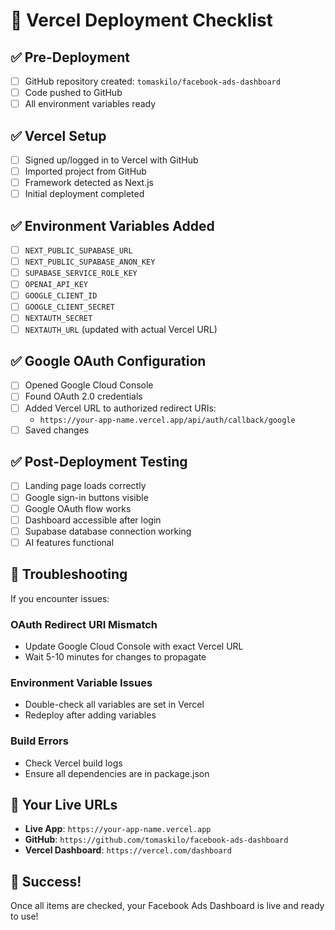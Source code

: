 # 🚀 Vercel Deployment Checklist

## ✅ Pre-Deployment
- [ ] GitHub repository created: `tomaskilo/facebook-ads-dashboard`
- [ ] Code pushed to GitHub
- [ ] All environment variables ready

## ✅ Vercel Setup
- [ ] Signed up/logged in to Vercel with GitHub
- [ ] Imported project from GitHub
- [ ] Framework detected as Next.js
- [ ] Initial deployment completed

## ✅ Environment Variables Added
- [ ] `NEXT_PUBLIC_SUPABASE_URL`
- [ ] `NEXT_PUBLIC_SUPABASE_ANON_KEY`
- [ ] `SUPABASE_SERVICE_ROLE_KEY`
- [ ] `OPENAI_API_KEY`
- [ ] `GOOGLE_CLIENT_ID`
- [ ] `GOOGLE_CLIENT_SECRET`
- [ ] `NEXTAUTH_SECRET`
- [ ] `NEXTAUTH_URL` (updated with actual Vercel URL)

## ✅ Google OAuth Configuration
- [ ] Opened Google Cloud Console
- [ ] Found OAuth 2.0 credentials
- [ ] Added Vercel URL to authorized redirect URIs:
  - `https://your-app-name.vercel.app/api/auth/callback/google`
- [ ] Saved changes

## ✅ Post-Deployment Testing
- [ ] Landing page loads correctly
- [ ] Google sign-in buttons visible
- [ ] Google OAuth flow works
- [ ] Dashboard accessible after login
- [ ] Supabase database connection working
- [ ] AI features functional

## 🔧 Troubleshooting
If you encounter issues:

### OAuth Redirect URI Mismatch
- Update Google Cloud Console with exact Vercel URL
- Wait 5-10 minutes for changes to propagate

### Environment Variable Issues
- Double-check all variables are set in Vercel
- Redeploy after adding variables

### Build Errors
- Check Vercel build logs
- Ensure all dependencies are in package.json

## 📱 Your Live URLs
- **Live App**: `https://your-app-name.vercel.app`
- **GitHub**: `https://github.com/tomaskilo/facebook-ads-dashboard`
- **Vercel Dashboard**: `https://vercel.com/dashboard`

## 🎉 Success!
Once all items are checked, your Facebook Ads Dashboard is live and ready to use! 